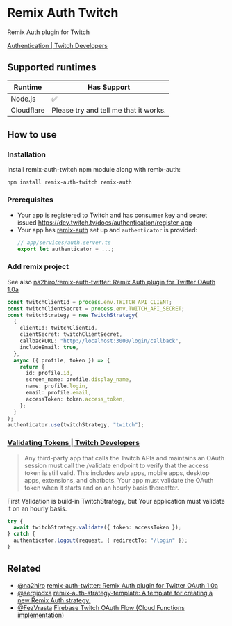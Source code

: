 # Remix Auth Twitch

Remix Auth plugin for Twitch

[Authentication | Twitch Developers](https://dev.twitch.tv/docs/authentication)

## Supported runtimes

| Runtime    | Has Support                           |
| ---------- | ------------------------------------- |
| Node.js    | ✅                                    |
| Cloudflare | Please try and tell me that it works. |

## How to use

### Installation

Install remix-auth-twitch npm module along with remix-auth:

```
npm install remix-auth-twitch remix-auth
```

### Prerequisites

- Your app is registered to Twitch and has consumer key and secret issued https://dev.twitch.tv/docs/authentication/register-app
- Your app has [remix-auth](https://github.com/sergiodxa/remix-auth) set up and `authenticator` is provided:
  ```typescript
  // app/services/auth.server.ts
  export let authenticator = ...;
  ```

### Add remix project

See also [na2hiro/remix-auth-twitter: Remix Auth plugin for Twitter OAuth 1.0a](https://github.com/na2hiro/remix-auth-twitter)

```typescript
const twitchClientId = process.env.TWITCH_API_CLIENT;
const twitchClientSecret = process.env.TWITCH_API_SECRET;
const twitchStrategy = new TwitchStrategy(
  {
    clientId: twitchClientId,
    clientSecret: twitchClientSecret,
    callbackURL: "http://localhost:3000/login/callback",
    includeEmail: true,
  },
  async ({ profile, token }) => {
    return {
      id: profile.id,
      screen_name: profile.display_name,
      name: profile.login,
      email: profile.email,
      accessToken: token.access_token,
    };
  }
);
authenticator.use(twitchStrategy, "twitch");
```

### [Validating Tokens | Twitch Developers](https://dev.twitch.tv/docs/authentication/validate-tokens)

> Any third-party app that calls the Twitch APIs and maintains an OAuth session must call the /validate endpoint to verify that the access token is still valid. This includes web apps, mobile apps, desktop apps, extensions, and chatbots. Your app must validate the OAuth token when it starts and on an hourly basis thereafter.

First Validation is build-in TwitchStrategy, but Your application must validate it on an hourly basis.

```ts
try {
  await twitchStrategy.validate({ token: accessToken });
} catch {
  authenticator.logout(request, { redirectTo: "/login" });
}
```

## Related

- [@na2hiro](https://github.com/na2hiro) [remix-auth-twitter: Remix Auth plugin for Twitter OAuth 1.0a](https://github.com/na2hiro/remix-auth-twitter)
- [@sergiodxa](https://github.com/sergiodxa) [remix-auth-strategy-template: A template for creating a new Remix Auth strategy.](https://github.com/sergiodxa/remix-auth-strategy-template)
- [@FezVrasta](https://github.com/FezVrasta) [Firebase Twitch OAuth Flow (Cloud Functions implementation)](https://gist.github.com/FezVrasta/57d29cd2bbc4ed80e169780035f748cf)
